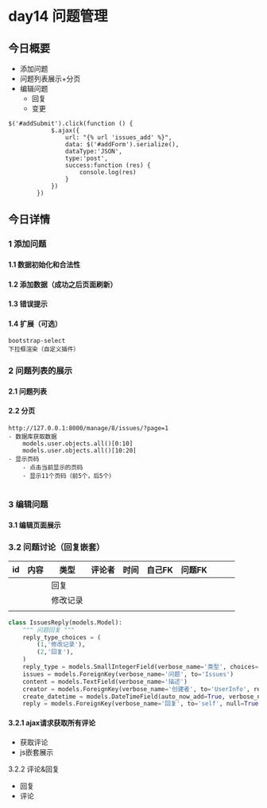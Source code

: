 # day14 问题管理

## 今日概要

- 添加问题
- 问题列表展示+分页
- 编辑问题
  - 回复
  - 变更

```
$('#addSubmit').click(function () {
            $.ajax({
                url: "{% url 'issues_add' %}",
                data: $('#addForm').serialize(),
                dataType:'JSON',
                type:'post',
                success:function (res) {
                    console.log(res)
                }
            })
        })
```



## 今日详情

### 1 添加问题

#### 1.1 数据初始化和合法性

#### 1.2 添加数据（成功之后页面刷新）

#### 1.3 错误提示

#### 1.4 扩展（可选）

```
bootstrap-select
下拉框渲染（自定义插件）
```

### 2 问题列表的展示

#### 2.1 问题列表

#### 2.2 分页

```
http://127.0.0.1:8000/manage/8/issues/?page=1
- 数据库获取数据
	models.user.objects.all()[0:10]
	models.user.objects.all()[10:20]
- 显示页码
	- 点击当前显示的页码
	- 显示11个页码（前5个，后5个）
	
```

### 3 编辑问题

#### 3.1 编辑页面展示

### 3.2 问题讨论（回复嵌套）



| id   | 内容 | 类型     | 评论者 | 时间 | 自己FK | 问题FK |      |      |      |
| ---- | ---- | -------- | ------ | ---- | ------ | ------ | ---- | ---- | ---- |
|      |      | 回复     |        |      |        |        |      |      |      |
|      |      | 修改记录 |        |      |        |        |      |      |      |
|      |      |          |        |      |        |        |      |      |      |

```python
class IssuesReply(models.Model):
    """ 问题回复 """
    reply_type_choices = (
        (1,'修改记录'),
        (2,'回复'),
    )
    reply_type = models.SmallIntegerField(verbose_name='类型', choices=reply_type_choices)
    issues = models.ForeignKey(verbose_name='问题', to='Issues')
    content = models.TextField(verbose_name='描述')
    creator = models.ForeignKey(verbose_name='创建者', to='UserInfo', related_name='create_reply')
    create_datetime = models.DateTimeField(auto_now_add=True, verbose_name='创建时间')
    reply = models.ForeignKey(verbose_name='回复', to='self', null=True, blank=True)
```



#### 3.2.1 ajax请求获取所有评论

- 获取评论
- js嵌套展示

3.2.2 评论&回复

- 回复
- 评论











